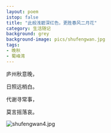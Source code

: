 ```yaml
---
layout: poem
istop: false
title: "此般浅碧深红色，更胜春风二月花"
category: 生活随记
background: grey
background-image: pics/shufengwan.jpg
tags:
- 晚秋
- 蜀峰湾
---
```


庐州秋意晚，


日照远梢白。


代谢寻常事，


莫言摇落哀。

![shufengwan4.jpg](https://i.loli.net/2021/11/20/BWCblLTUj7xoMJX.jpg)